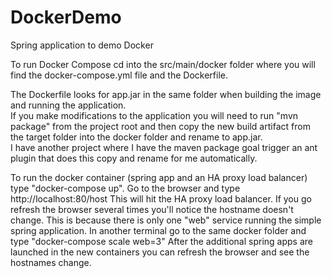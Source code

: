 # DockerDemo
Spring application to demo Docker

To run Docker Compose cd into the src/main/docker folder where you will find the docker-compose.yml file and the Dockerfile.  

The Dockerfile looks for app.jar in the same folder when building the image and running the application.  
If you make modifications to the application you will need to run "mvn package" from the project root and then copy the new build artifact from the target folder into the docker folder and rename to app.jar.  
I have another project where I have the maven package goal trigger an ant plugin that does this copy and rename for me automatically.

To run the docker container (spring app and an HA proxy load balancer) type "docker-compose up".  Go to the browser and type http://localhost:80/host 
This will hit the HA proxy load balancer. If you go refresh the browser several times you'll notice the hostname doesn't change.  This is because there is only one 
"web" service running the simple spring application.  In another terminal go to the same docker folder and type "docker-compose scale web=3"
After the additional spring apps are launched in the new containers you can refresh the browser and see the hostnames change. 
